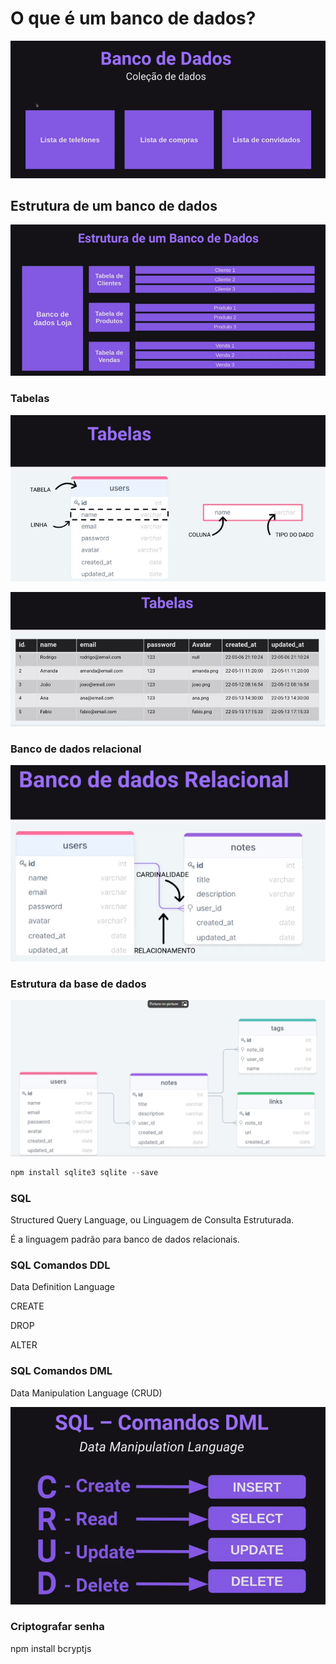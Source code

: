 # O que é um banco de dados?

![Alt text](image.png)

## Estrutura de um banco de dados

![Alt text](image-1.png)

### Tabelas

![Alt text](image-2.png)

![Alt text](image-3.png)

### Banco de dados relacional

![Alt text](image-4.png)

### Estrutura da base de dados

![Alt text](image-5.png)

```js
npm install sqlite3 sqlite --save
```

### SQL

Structured Query Language, ou
Linguagem de Consulta Estruturada.

É a linguagem padrão para banco de
dados relacionais.

### SQL Comandos DDL

Data Definition Language

CREATE

DROP

ALTER

### SQL Comandos DML

Data Manipulation Language (CRUD)

![Alt text](image-6.png)

### Criptografar senha

npm install bcryptjs
